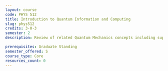```yaml
---
layout: course
code: PHYS 512
title: Introduction to Quantum Information and Computing
slug: phys512
credits: 3-0-3
semester: 2
description: Review of related Quantum Mechanics concepts including superposition, entanglement, and measurements. Review of Linear Algebra necessary for understanding the axioms of Quantum Mechanics. Concept quantum operators, density operator, description of a qubit, the concept of Bloch sphere, and universal set of gates. Introduction to; quantum algorithm, quantum communication including no-cloning theorem, cryptography, and teleportation. Overview of some experimental implementations and idea of quantum hardware. MEOW

prerequisites: Graduate Standing
semester_offered: S
course_type: Core
resources_count: 0
---
```


